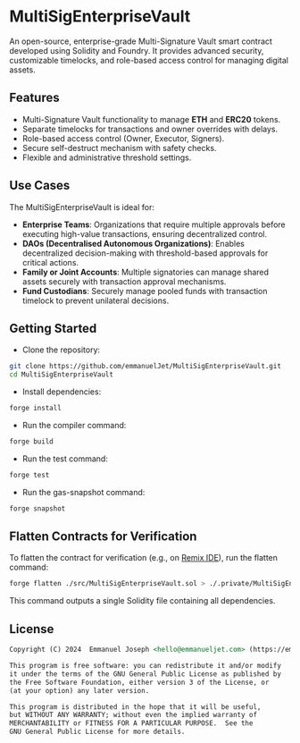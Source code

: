 # MultiSigEnterpriseVault

An open-source, enterprise-grade Multi-Signature Vault smart contract developed using Solidity and Foundry. It provides advanced security, customizable timelocks, and role-based access control for managing digital assets.

## Features

- Multi-Signature Vault functionality to manage **ETH** and **ERC20** tokens.
- Separate timelocks for transactions and owner overrides with delays.
- Role-based access control (Owner, Executor, Signers).
- Secure self-destruct mechanism with safety checks.
- Flexible and administrative threshold settings.

## Use Cases

The MultiSigEnterpriseVault is ideal for:

- **Enterprise Teams**: Organizations that require multiple approvals before executing high-value transactions, ensuring decentralized control.
- **DAOs (Decentralised Autonomous Organizations)**: Enables decentralized decision-making with threshold-based approvals for critical actions.
- **Family or Joint Accounts**: Multiple signatories can manage shared assets securely with transaction approval mechanisms.
- **Fund Custodians**: Securely manage pooled funds with transaction timelock to prevent unilateral decisions.

## Getting Started

- Clone the repository:

```bash
git clone https://github.com/emmanuelJet/MultiSigEnterpriseVault.git
cd MultiSigEnterpriseVault
```

- Install dependencies:

```bash
forge install
```

- Run the compiler command:

```bash
forge build
```

- Run the test command:

```bash
forge test
```

- Run the gas-snapshot command:

```bash
forge snapshot
```

## Flatten Contracts for Verification

To flatten the contract for verification (e.g., on [Remix IDE](https://remix.ethereum.org/)), run the flatten command:

```bash
forge flatten ./src/MultiSigEnterpriseVault.sol > ./.private/MultiSigEnterpriseVault.sol
```

This command outputs a single Solidity file containing all dependencies.

## License

```md
Copyright (C) 2024  Emmanuel Joseph <hello@emmanueljet.com> (https://emmanueljet.com)

This program is free software: you can redistribute it and/or modify
it under the terms of the GNU General Public License as published by
the Free Software Foundation, either version 3 of the License, or
(at your option) any later version.

This program is distributed in the hope that it will be useful,
but WITHOUT ANY WARRANTY; without even the implied warranty of
MERCHANTABILITY or FITNESS FOR A PARTICULAR PURPOSE.  See the
GNU General Public License for more details.
```
